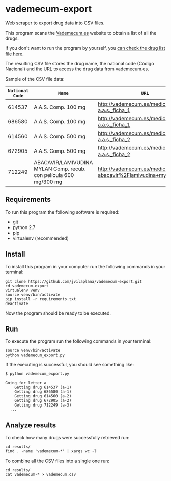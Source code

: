 # vademecum-export
Web scraper to export drug data into CSV files.

This program scans the [Vademecum.es](http://vademecum.es) website to obtain a list of all the drugs.

If you don't want to run the program by yourself, you [can check the drug list file here](https://github.com/jvilaplana/vademecum-export/blob/master/vademecum.csv).

The resulting CSV file stores the drug name, the national code (Código Nacional) and the URL to access the drug data from vademecum.es.

Sample of the CSV file data:

| `National Code` | `Name` | `URL` |
| ------------- | ---- | --- |
| 614537 | A.A.S. Comp. 100 mg | http://vademecum.es/medicamento-a.a.s._ficha_1 |
| 686580 | A.A.S. Comp. 100 mg | http://vademecum.es/medicamento-a.a.s._ficha_1 |
| 614560 | A.A.S. Comp. 500 mg | http://vademecum.es/medicamento-a.a.s._ficha_2 |
| 672905 | A.A.S. Comp. 500 mg | http://vademecum.es/medicamento-a.a.s._ficha_2 |
| 712249 | ABACAVIR/LAMIVUDINA MYLAN Comp. recub. con película 600 mg/300 mg | http://vademecum.es/medicamento-abacavir%2Flamivudina+mylan_45299 |

## Requirements
To run this program the following software is required:
- git
- python 2.7
- pip
- virtualenv (recommended)

## Install
To install this program in your computer run the following commands in your terminal:
```
git clone https://github.com/jvilaplana/vademecum-export.git
cd vademecum-export
virtualenv venv
source venv/bin/activate
pip install -r requirements.txt
deactivate
```
Now the program should be ready to be executed.

## Run
To execute the program run the following commands in your terminal:
```
source venv/bin/activate
python vademecum_export.py
```
If the executing is successful, you should see something like:
```
$ python vademecum_export.py

Going for letter a
	Getting drug 614537 (a-1)
	Getting drug 686580 (a-1)
	Getting drug 614560 (a-2)
	Getting drug 672905 (a-2)
	Getting drug 712249 (a-3)
  ...
```

## Analyze results
To check how many drugs were successfully retrieved run:
```
cd results/
find . -name 'vademecum-*' | xargs wc -l
```

To combine all the CSV files into a single one run:
```
cd results/
cat vademecum-* > vademecum.csv
```
